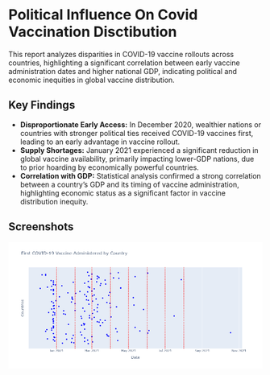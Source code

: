 # Political Influence On Covid Vaccination Disctibution

This report analyzes disparities in COVID-19 vaccine rollouts across countries, highlighting a significant correlation between early vaccine administration dates and higher national GDP, indicating political and economic inequities in global vaccine distribution.


## Key Findings

- **Disproportionate Early Access:** In December 2020, wealthier nations or countries with stronger political ties received COVID-19 vaccines first, leading to an early advantage in vaccine rollout.
- **Supply Shortages:** January 2021 experienced a significant reduction in global vaccine availability, primarily impacting lower-GDP nations, due to prior hoarding by economically powerful countries.
- **Correlation with GDP:** Statistical analysis confirmed a strong correlation between a country’s GDP and its timing of vaccine administration, highlighting economic status as a significant factor in vaccine distribution inequity.

## Screenshots

![Vaccinations Administered](vaccinations_administered.png)
